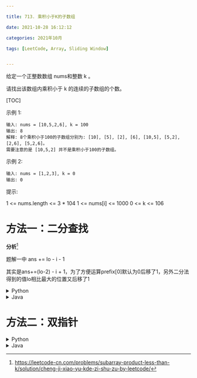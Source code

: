 ```yaml
---

title: 713. 乘积小于K的子数组

date: 2021-10-28 16:12:12

categories: 2021年10月

tags: [LeetCode, Array, Sliding Window]


---
```


给定一个正整数数组 nums和整数 k 。

请找出该数组内乘积小于 k 的连续的子数组的个数。

<!-- more -->

[TOC]

示例 1:

    输入: nums = [10,5,2,6], k = 100
    输出: 8
    解释: 8个乘积小于100的子数组分别为: [10], [5], [2], [6], [10,5], [5,2], [2,6], [5,2,6]。
    需要注意的是 [10,5,2] 并不是乘积小于100的子数组。
示例 2:

    输入: nums = [1,2,3], k = 0
    输出: 0


提示: 

1 <= nums.length <= 3 * 104
1 <= nums[i] <= 1000
0 <= k <= 106


# 方法一：二分查找

**分析**[^1]

题解一中 ans += lo - i - 1

其实是ans+=(lo-2) - i + 1，为了方便运算prefix[0]默认为0后移了1，另外二分法得到的值lo相比最大的位置又后移了1

<details>
    <summary>Python</summary>
    
```Python [sol1]
class Solution(object):
    def numSubarrayProductLessThanK(self, nums, k):
        if k == 0: return 0
        k = math.log(k)

        prefix = [0]
        for x in nums:
            prefix.append(prefix[-1] + math.log(x))

        ans = 0
        for i, x in enumerate(prefix):
            j = bisect.bisect(prefix, x + k - 1e-9, i+1)
            ans += j - i - 1
        return ans
```
</details>
<details>
    <summary>Java</summary>
    
```Java [sol1]
class Solution {
    public int numSubarrayProductLessThanK(int[] nums, int k) {
        if (k == 0) return 0;
        double logk = Math.log(k);
        double[] prefix = new double[nums.length + 1];
        for (int i = 0; i < nums.length; i++) {
            prefix[i+1] = prefix[i] + Math.log(nums[i]);
        }

        int ans = 0;
        for (int i = 0; i < prefix.length; i++) {
            int lo = i + 1, hi = prefix.length;
            while (lo < hi) {
                int mi = lo + (hi - lo) / 2;
                //可以不-1e-9
                if (prefix[mi] < prefix[i] + logk - 1e-9) lo = mi + 1;
                else hi = mi;
            }
            ans += lo - i - 1;
        }
        return ans;
    }
}
```
</details>

# 方法二：双指针


<details>
    <summary>Python</summary>
    
```Python [sol2]
class Solution(object):
    def numSubarrayProductLessThanK(self, nums, k):
        if k <= 1: return 0
        prod = 1
        ans = left = 0
        for right, val in enumerate(nums):
            prod *= val
            while prod >= k:
                prod /= nums[left]
                left += 1
            ans += right - left + 1
        return ans
```
</details>
<details>
    <summary>Java</summary>
    
```Java [sol2]
class Solution {
    public int numSubarrayProductLessThanK(int[] nums, int k) {
        if (k <= 1) return 0;
        int prod = 1, ans = 0, left = 0;
        for (int right = 0; right < nums.length; right++) {
            prod *= nums[right];
            while (prod >= k) prod /= nums[left++];
            ans += right - left + 1;
        }
        return ans;
    }
}
```
</details>

[^1]:https://leetcode-cn.com/problems/subarray-product-less-than-k/solution/cheng-ji-xiao-yu-kde-zi-shu-zu-by-leetcode/